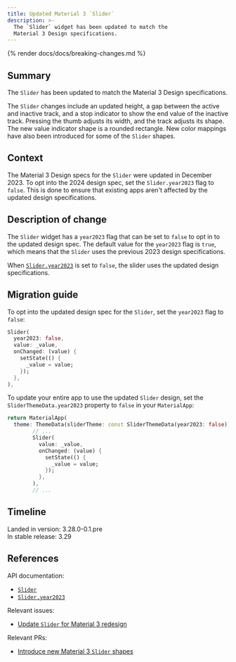 ```yaml
---
title: Updated Material 3 `Slider`
description: >-
  The `Slider` widget has been updated to match the
  Material 3 Design specifications.
---
```


{% render docs/docs/breaking-changes.md %}

## Summary

The `Slider` has been updated to match the Material 3 Design specifications.

The `Slider` changes include an updated height,
a gap between the active and inactive track, and
a stop indicator to show the end value of the inactive track.
Pressing the thumb adjusts its width, and the track adjusts its shape.
The new value indicator shape is a rounded rectangle.
New color mappings have also been introduced for some of the `Slider` shapes.

## Context

The Material 3 Design specs for the `Slider` were updated in December 2023.
To opt into the 2024 design spec, set the `Slider.year2023` flag to `false`.
This is done to ensure that existing apps aren't affected by
the updated design specifications.

## Description of change

The `Slider` widget has a `year2023` flag that can be set to `false` to
opt in to the updated design spec.
The default value for the `year2023` flag is `true`,
which means that the `Slider` uses the previous 2023 design specifications.

When [`Slider.year2023`][] is set to `false`,
the slider uses the updated design specifications.

## Migration guide

To opt into the updated design spec for the `Slider`,
set the `year2023` flag to `false`:

```dart highlightLines=2
Slider(
  year2023: false,
  value: _value,
  onChanged: (value) {
    setState(() {
      _value = value;
    });
  },
),
```

To update your entire app to use the updated `Slider` design, set the
`SliderThemeData.year2023` property to `false` in your `MaterialApp`:

```dart highlightLines=2
return MaterialApp(
  theme: ThemeData(sliderTheme: const SliderThemeData(year2023: false)),
        // ...
        Slider(
          value: _value,
          onChanged: (value) {
            setState(() {
              _value = value;
            });
          },
        ),
        // ...
```

## Timeline

Landed in version: 3.28.0-0.1.pre<br>
In stable release: 3.29

## References

API documentation:

* [`Slider`][]
* [`Slider.year2023`][]

Relevant issues:

* [Update `Slider` for Material 3 redesign][]

Relevant PRs:

* [Introduce new Material 3 `Slider` shapes][]

[`Slider`]: {{site.main-api}}/flutter/material/Slider-class.html
[`Slider.year2023`]: {{site.main-api}}/flutter/material/Slider/year2023.html
[Update `Slider` for Material 3 redesign]: {{site.repo.flutter}}/issues/141842
[Introduce new Material 3 `Slider` shapes]: {{site.repo.flutter}}/pull/152237
